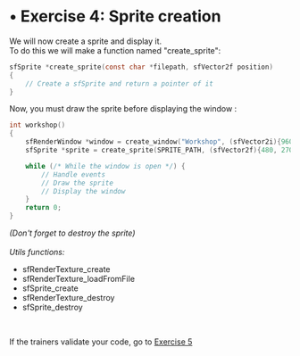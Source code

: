 # • Exercise 4: Sprite creation</span>

We will now create a sprite and display it.
<br/>
To do this we will make a function named "create_sprite":
```c
sfSprite *create_sprite(const char *filepath, sfVector2f position)
{
    // Create a sfSprite and return a pointer of it
}
```
Now, you must draw the sprite before displaying the window :
```c
int workshop()
{
    sfRenderWindow *window = create_window("Workshop", (sfVector2i){960, 540});
    sfSprite *sprite = create_sprite(SPRITE_PATH, (sfVector2f){480, 270});

    while (/* While the window is open */) {
        // Handle events
        // Draw the sprite
        // Display the window
    }
    return 0;
}
```
_(Don't forget to destroy the sprite)_
<br/><br/>
_Utils functions:_
- sfRenderTexture_create
- sfRenderTexture_loadFromFile
- sfSprite_create
- sfRenderTexture_destroy
- sfSprite_destroy

<br/>

If the trainers validate your code, go to [Exercise 5](./doc/exercise5.md)
